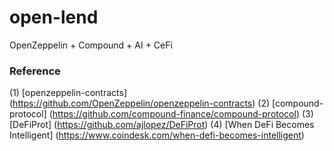 # open-lend
OpenZeppelin + Compound + AI + CeFi

### Reference
(1) [openzeppelin-contracts] (https://github.com/OpenZeppelin/openzeppelin-contracts)
(2) [compound-protocol] (https://github.com/compound-finance/compound-protocol)
(3) [DeFiProt] (https://github.com/ajlopez/DeFiProt)
(4) [When DeFi Becomes Intelligent] (https://www.coindesk.com/when-defi-becomes-intelligent)
